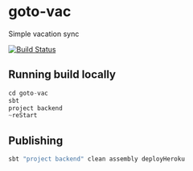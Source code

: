 # goto-vac
Simple vacation sync

[![Build Status](https://travis-ci.org/kelebra/goto-vac.svg?branch=master)](https://travis-ci.org/kelebra/goto-vac)

## Running build locally

```scala
cd goto-vac
sbt
project backend
~reStart
```

## Publishing

```scala
sbt "project backend" clean assembly deployHeroku
```
